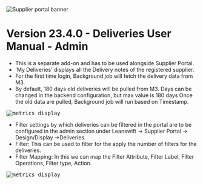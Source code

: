 ![Supplier portal banner](../../../../images/banner-supplier-portal.jpg)

# Version 23.4.0 - Deliveries User Manual - Admin

- This is a separate add-on and has to be used alongside Supplier Portal. 
- 'My Deliveries' displays all the Delivery notes of the registered supplier. 
- For the first time login, Background job will fetch the delivery data from M3.  
- By default, 180 days old deliveries will be pulled from M3. Days can be changed in the backend configuration, but max value is 180 days Once the old data are pulled, Background job will run based on Timestamp. 

<kbd>
<img alt="metrics display" src="../../images/usermanual/delivery-setting.png"> 
</kbd>

- Filter settings by which deliveries can be filtered in the portal are to be configured in the admin section under Leanswift -> Supplier Portal -> Design/Display ->Deliveries.
- Filter: This can be used to filter for the apply the number of filters for the deliveries. 
- Filter Mapping: In this we can map the Filter Attribute, Filter Label, Filter Operations, Filter type, Action.  

<kbd>
<img alt="metrics display" src="../../images/usermanual/deliveries-filter-setting.png"> 
</kbd>


